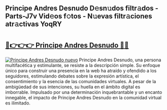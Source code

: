 ## Principe Andres Desnudo D𝚎sn𝚞dos filtr𝚊dos - Parts-J7v Vid𝚎os f𝚘tos - N𝚞evas filtr𝚊ciones atr𝚊ctivas YoqRY

# <h2><a href="http://mb02euv.tromn.icu/?c=Principe+Andres+Desnudo">🔗👉👉👉 Principe Andres Desnudo 🔗🔗</a></h2>

[![Principe Andres Desnudo nuevo](https://i.imgur.com/pEAQMta.gif)](http://mb02euv.tromn.icu/?c=Principe+Andres+Desnudo)
Principe Andres Desnudo, una persona multifacética y estimulante, se resiste a la descripción simple. Su enfoque único para construir una presencia en la web ha atraído y ofendido a los seguidores, estimulando debates sobre la expresión artística, el consentimiento y la esencia de las comunidades virtuales. A pesar de la ambigüedad de sus intenciones, su huella en el ámbito digital es imborrable. Impulsado por una determinación inquebrantable y un encanto innegable, el impacto de Principe Andres Desnudo en la comunidad virtual es ilimitado.
